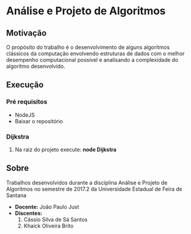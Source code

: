 # Análise e Projeto de Algoritmos

## Motivação

O propósito do trabalho é o desenvolvimento de alguns algoritmos clássicos da computação envolvendo estruturas de dados com o melhor desempenho computacional possível e analisando a complexidade do algoritmo desenvolvido.

## Execução

### **Pré requisitos**
 - NodeJS
 - Baixar o repositório


### Dijkstra
1. Na raiz do projeto execute: **node Dijkstra**



## Sobre
Trabalhos desenvolvidos durante a disciplina Análise e Projeto de Algoritmos no semestre de 2017.2 da Universidade Estadual de Feira de Santana

- **Docente:** João Paulo Just
- **Discentes:** 
  1. Cássio Silva de Sá Santos
  2. Khaíck Oliveira Brito